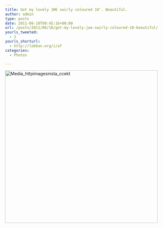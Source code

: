 ```yaml
---
title: Got my lovely JWE swirly coloured 10″. Beautiful.
author: admin
type: posts
date: 2011-06-18T09:45:16+00:00
url: /posts/2011/06/18/got-my-lovely-jwe-swirly-coloured-10-beautiful/
yourls_tweeted:
  - 1
yourls_shorturl:
  - http://lobban.org/i/af
categories:
  - Photos

---
```

<div class='posterous_autopost'>
  <a href="http://instagr.am/p/F7EuV/"></p> 
  
  <div class='p_embed p_image_embed'>
    <a href="http://posterous.com/getfile/files.posterous.com/nonimage/dbhJhIhiphkaggddazFFaaaCjpyfqxhsxzbABunfnmBtmryAkzwBtCzgAJmG/media_httpimagesinsta_CCEkt.jpg.scaled1000.jpg"><img alt="Media_httpimagesinsta_ccekt" height="500" src="https://lobban.org/wp-content/uploads/2011/06/media_httpimagesinsta_CCEkt.jpg.scaled500.jpg" width="500" /></a>
  </div>
  
  <p>
    </a></div>